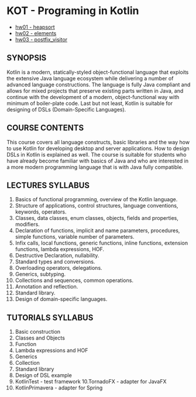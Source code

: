 # KOT - Programing in Kotlin

- [hw01 - heapsort](src/main/kotlin/fit/cvut/bikot/homeworks/hw01)
- [hw02 - elements](src/main/kotlin/fit/cvut/bikot/homeworks/hw02)
- [hw03 - postfix_visitor](src/main/kotlin/fit/cvut/bikot/homeworks/hw03)

## SYNOPSIS
Kotlin is a modern, statically-styled object-functional language that exploits the extensive Java language ecosystem while delivering a number of advanced language constructions. The language is fully Java compliant and allows for mixed projects that preserve existing parts written in Java, and continue with the development of a modern, object-functional way with minimum of boiler-plate code. Last but not least, Kotlin is suitable for designing of DSLs (Domain-Specific Languages).

## COURSE CONTENTS
This course covers all language constructs, basic libraries and the way how to use Kotlin for developing desktop and server applications. How to design DSLs in Kotlin is explained as well. The course is suitable for students who have already become familiar with basics of Java and who are interested in a more modern programming language that is with Java fully compatible.

## LECTURES SYLLABUS
1. Basics of functional programming, overview of the Kotlin language.
2. Structure of applications, control structures, language conventions, keywords, operators.
3. Classes, data classes, enum classes, objects, fields and properties, modifiers.
4. Declaration of functions, implicit and name parameters, procedures, simple functions, variable number of parameters.
5. Infix calls, local functions, generic functions, inline functions, extension functions, lambda expressions, HOF.
6. Destructive Declaration, nullability.
7. Standard types and conversions.
8. Overloading operators, delegations.
9. Generics, subtyping.
10. Collections and sequences, common operations.
11. Annotation and reflection.
12. Standard library.
13. Design of domain-specific languages.

## TUTORIALS SYLLABUS
1. Basic construction
2. Classes and Objects
3. Function
4. Lambda expressions and HOF
5. Generics
6. Collection
7. Standard library
8. Design of DSL example
9. KotlinTest - test framework
10.TornadoFX - adapter for JavaFX
11. KotlinPrimavera - adapter for Spring